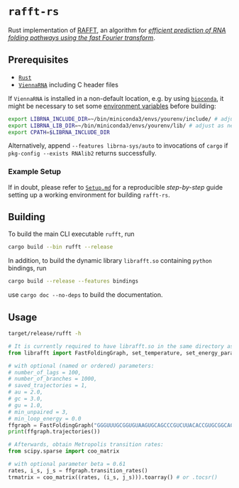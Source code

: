 # `rafft-rs`

Rust implementation of [RAFFT](https://github.com/strevol-mpi-mis/RAFFT), an algorithm for [*efficient prediction of RNA folding pathways using the fast Fourier transform*](https://doi.org/10.1101/2021.07.02.450908).

## Prerequisites

- [`Rust`](https://www.rust-lang.org/tools/install)
- [`ViennaRNA`](https://www.tbi.univie.ac.at/RNA/#download) including C header files

If `ViennaRNA` is installed in a non-default location, e.g. by using [`bioconda`](https://bioconda.github.io/user/install.html),
it might be necessary to set some [environment variables](https://crates.io/crates/librna-sys) before building:

```sh
export LIBRNA_INCLUDE_DIR=~/bin/miniconda3/envs/yourenv/include/ # adjust as necessary
export LIBRNA_LIB_DIR=~/bin/miniconda3/envs/yourenv/lib/ # adjust as necessary
export CPATH=$LIBRNA_INCLUDE_DIR
```

Alternatively, append `--features librna-sys/auto` to invocations of `cargo` if `pkg-config --exists RNAlib2` returns successfully.

### Example Setup

If in doubt, please refer to [`Setup.md`](https://github.com/strevol-mpi-mis/rafft-rs/blob/main/Setup.md) for a reproducible *step-by-step* guide setting up 
a working environment for building `rafft-rs`.

## Building

To build the main CLI executable `rufft`, run

```sh
cargo build --bin rufft --release
```

In addition, to build the dynamic library `librafft.so` containing `python` bindings, run

```sh
cargo build --release --features bindings
```

use `cargo doc --no-deps` to build the documentation.

## Usage

```sh
target/release/rufft -h
```

```python
# It is currently required to have librafft.so in the same directory as your python code
from librafft import FastFoldingGraph, set_temperature, set_energy_parameters

# with optional (named or ordered) parameters:
# number_of_lags = 100,
# number_of_branches = 1000,
# saved_trajectories = 1,
# au = 2.0,
# gc = 3.0,
# gu = 1.0,
# min_unpaired = 3,
# min_loop_energy = 0.0
ffgraph = FastFoldingGraph("GGGUUUGCGGUGUAAGUGCAGCCCGUCUUACACCGUGCGGCACAGGCACUAGUACUGAUGUCGUAUACAGGGCUUUUGACAU")
print(ffgraph.trajectories())

# Afterwards, obtain Metropolis transition rates:
from scipy.sparse import coo_matrix

# with optional parameter beta = 0.61
rates, i_s, j_s = ffgraph.transition_rates()
trmatrix = coo_matrix((rates, (i_s, j_s))).toarray() # or .tocsr()
```
